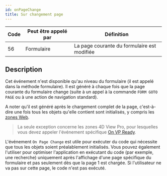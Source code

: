 ```yaml
---
id: onPageChange
title: Sur changement page
---
```


| Code | Peut être appelé par | Définition                                  |
| ---- | -------------------- | ------------------------------------------- |
| 56   | Formulaire           | La page courante du formulaire est modifiée |


## Description

Cet événement n'est disponible qu'au niveau du formulaire (il est appelé dans la méthode formulaire). Il est généré à chaque fois que la page courante du formulaire change (suite à un appel à la commande `FORM GOTO PAGE` ou à une action de navigation standard).

A noter qu'il est généré après le chargement complet de la page, c'est-à-dire une fois tous les objets qu'elle contient sont initialisés, y compris les [zones Web](FormObjects/webArea_overview.md).

> La seule exception concerne les zones 4D View Pro, pour lesquelles vous devez appeler l'événement spécifique [On VP Ready](onVpReady.md).

L'événement `On Page Change` est utile pour exécuter du code qui nécessite que tous les objets soient préalablement initialisés. Vous pouvez également l'utiliser pour optimiser l'application en exécutant du code (par exemple, une recherche) uniquement après l'affichage d'une page spécifique du formulaire et pas seulement dès que la page 1 est chargée. Si l'utilisateur ne va pas sur cette page, le code n'est pas exécuté.